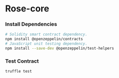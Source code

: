 # Rose-core

### Install Dependencies
```bash
# Solidity smart contract dependency.
npm install @openzeppelin/contracts
# JavaScript unit testing dependency.
npm install --save-dev @openzeppelin/test-helpers
```
### Test Contract
```bash
truffle test
```